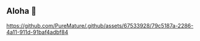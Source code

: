 ## Aloha 🤙

https://github.com/PureMature/.github/assets/67533928/79c5187a-2286-4a11-911d-91baf4adbf84
